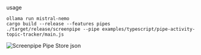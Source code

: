 

usage

```
ollama run mistral-nemo
cargo build --release --features pipes
./target/release/screenpipe --pipe examples/typescript/pipe-activity-topic-tracker/main.js 
```

![Screenpipe Pipe Store json](https://github.com/user-attachments/assets/6c074beb-5b0f-4829-8a07-52805a78e80c)

